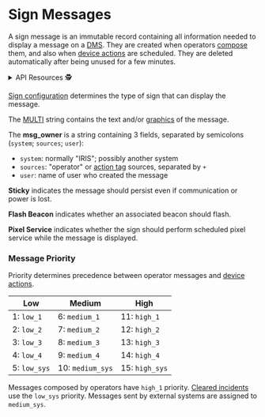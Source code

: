 # Sign Messages

A sign message is an immutable record containing all information needed to
display a message on a [DMS].  They are created when operators [compose] them,
and also when [device actions] are scheduled.  They are deleted automatically
after being unused for a few minutes.

<details>
<summary>API Resources 🕵️ </summary>

* `iris/sign_message` (primary)
* `iris/img/{name}.gif`
* `iris/api/sign_message` (`POST`)

| Access  | Primary     |
|---------|-------------|
| 👁️  View | name, sign\_config, incident, multi, msg\_owner, sticky, flash\_beacon, pixel\_service, msg\_priority |

</details>

[Sign configuration] determines the type of sign that can display the message.

The [MULTI] string contains the text and/or [graphics] of the message.

The **msg_owner** is a string containing 3 fields, separated by semicolons
(`system`; `sources`; `user`):
- `system`: normally "IRIS"; possibly another system
- `sources`: "operator" or [action tag] sources, separated by `+`
- `user`: name of user who created the message

**Sticky** indicates the message should persist even if communication or power
is lost.

**Flash Beacon** indicates whether an associated beacon should flash.

**Pixel Service** indicates whether the sign should perform scheduled pixel
service while the message is displayed.

### Message Priority

Priority determines precedence between operator messages and [device actions].

| Low          | Medium           | High           |
|--------------|------------------|----------------|
| 1: `low_1`   | 6: `medium_1`    | 11: `high_1`   |
| 2: `low_2`   | 7: `medium_2`    | 12: `high_2`   |
| 3: `low_3`   | 8: `medium_3`    | 13: `high_3`   |
| 4: `low_4`   | 9: `medium_4`    | 14: `high_4`   |
| 5: `low_sys` | 10: `medium_sys` | 15: `high_sys` |

Messages composed by operators have `high_1` priority.  [Cleared incidents] use
the `low_sys` priority.  Messages sent by external systems are assigned to
`medium_sys`.


[action tag]: action_plans.html#action-tags
[cleared incidents]: incident_dms.html#clearing
[compose]: dms.html#composing-messages
[device actions]: action_plans.html#device-actions
[DMS]: dms.html
[graphics]: graphics.html
[MULTI]: multi.html
[sign configuration]: sign_configuration.html
